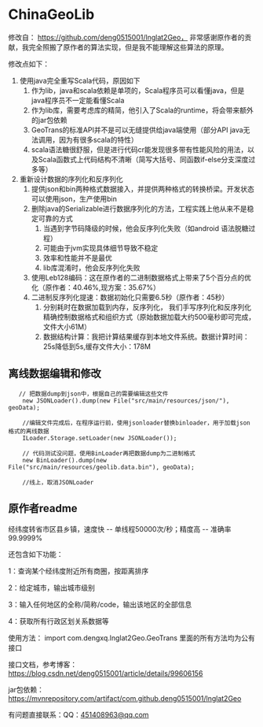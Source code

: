 # ChinaGeoLib
修改自： https://github.com/deng0515001/lnglat2Geo， 非常感谢原作者的贡献，我完全照搬了原作者的算法实现，但是我不能理解这些算法的原理。

修改点如下：

1. 使用java完全重写Scala代码，原因如下
   1. 作为lib，java和scala依赖是单项的，Scala程序员可以看懂java，但是java程序员不一定能看懂Scala
   2. 作为lib库，需要考虑库的精简，他引入了Scala的runtime，将会带来额外的jar包依赖
   3. GeoTrans的标准API并不是可以无缝提供给java端使用（部分API java无法调用，因为有很多scala的特性）
   4. scala语法糖很舒服，但是进行代码cr能发现很多带有性能风险的用法，以及Scala函数式上代码结构不清晰（简写大括号、同函数if-else分支深度过多等）
2. 重新设计数据的序列化和反序列化
   1. 提供json和bin两种格式数据接入，并提供两种格式的转换桥梁。开发状态可以使用json，生产使用bin
   2. 删除java的Serializable进行数据序列化的方法，工程实践上他从来不是稳定可靠的方式
      1. 当遇到字节码降级的时候，他会反序列化失败（如android 语法脱糖过程）
      2. 可能由于jvm实现具体细节导致不稳定
      3. 效率和性能并不是最优
      4. lib库混淆时，他会反序列化失败
   3. 使用Leb128编码：这在原作者的二进制数据格式上带来了5个百分点的优化（原作者：40.46%,现方案：35.67%）
   4. 二进制反序列化提速：数据初始化只需要6.5秒（原作者：45秒）
      1. 分别耗时在数据加载到内存，反序列化， 我们手写序列化和反序列化精确控制数据格式和组织方式（原始数据加载大约500毫秒即可完成，文件大小61M）
      2. 数据结构计算：我把计算结果缓存到本地文件系统。数据计算时间：25s降低到5s,缓存文件大小：178M

## 离线数据编辑和修改
``` 
   // 把数据dump到json中，根据自己的需要编辑这些文件
    new JSONLoader().dump(new File("src/main/resources/json/"), geoData);
    
    //编辑文件完成后，在程序运行前，使用jsonloader替换binloader，用于加载json格式的离线数据
    ILoader.Storage.setLoader(new JSONLoader());
    
    // 代码测试没问题，使用BinLoader再把数据dump为二进制格式
    new BinLoader().dump(new File("src/main/resources/geolib.data.bin"), geoData);
    
    //线上，取消JSONLoader
```


## 原作者readme

经纬度转省市区县乡镇，速度快 -- 单线程50000次/秒；精度高 -- 准确率99.9999%

还包含如下功能：

1：查询某个经纬度附近所有商圈，按距离排序

2：给定城市，输出城市级别

3：输入任何地区的全称/简称/code，输出该地区的全部信息

4：获取所有行政区划关系数据等

使用方法： import com.dengxq.lnglat2Geo.GeoTrans 里面的所有方法均为公有接口

接口文档，参考博客： https://blog.csdn.net/deng0515001/article/details/99606156

jar包依赖：https://mvnrepository.com/artifact/com.github.deng0515001/lnglat2Geo

有问题直接联系：QQ：451408963@qq.com

